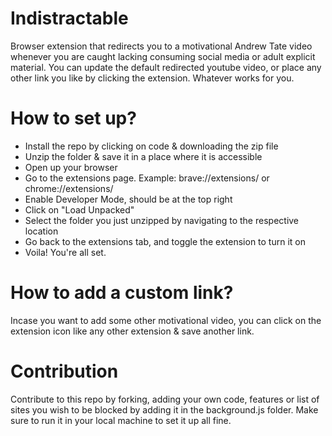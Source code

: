 # Indistractable
Browser extension that redirects you to a motivational Andrew Tate video whenever you are caught lacking consuming social media or adult explicit material. 
You can update the default redirected youtube video, or place any other link you like by clicking the extension. 
Whatever works for you.

# How to set up?
- Install the repo by clicking on code & downloading the zip file
- Unzip the folder & save it in a place where it is accessible
- Open up your browser
- Go to the extensions page.
    Example: brave://extensions/ or chrome://extensions/
- Enable Developer Mode, should be at the top right
- Click on "Load Unpacked"
- Select the folder you just unzipped by navigating to the respective location
- Go back to the extensions tab, and toggle the extension to turn it on
- Voila! You're all set.

# How to add a custom link?
Incase you want to add some other motivational video, you can click on the extension icon like any other extension & save another link.

# Contribution
Contribute to this repo by forking, adding your own code, features or list of sites you wish to be blocked by adding it in the background.js folder. Make sure to run it in your local machine to set it up all fine.
